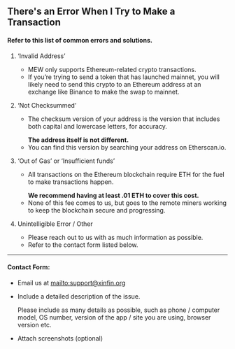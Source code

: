 ## There's an Error When I Try to Make a Transaction

#### Refer to this list of common errors and solutions.

1. ‘Invalid Address’

   * MEW only supports Ethereum-related crypto transactions.
   * If you’re trying to send a token that has launched mainnet, you will likely need to send this crypto to an Ethereum address at an exchange like Binance to make the swap to mainnet.

2. ‘Not Checksummed’

   * <p>The checksum version of your address is the version that includes both capital and lowercase letters, for accuracy.</p>
     <strong>The address itself is not different.</strong>
   * You can find this version by searching your address on Etherscan.io.

3. ‘Out of Gas’ or ‘Insufficient funds’

   * <p>All transactions on the Ethereum blockchain require ETH for the fuel to make transactions happen.</p>
     <strong>We recommend having at least .01 ETH to cover this cost.</strong>
   * None of this fee comes to us, but goes to the remote miners working to keep the blockchain secure and progressing.

4. Unintelligible Error / Other

   * Please reach out to us with as much information as possible.
   * Refer to the contact form listed below.

***

#### Contact Form:

* Email us at <mailto:support@xinfin.org>

* <p>Include a detailed description of the issue.</p>
  <note>Please include as many details as possible, such as phone / computer model, OS number, version of the app / site you are using, browser version etc.</note>

* Attach screenshots (optional)
